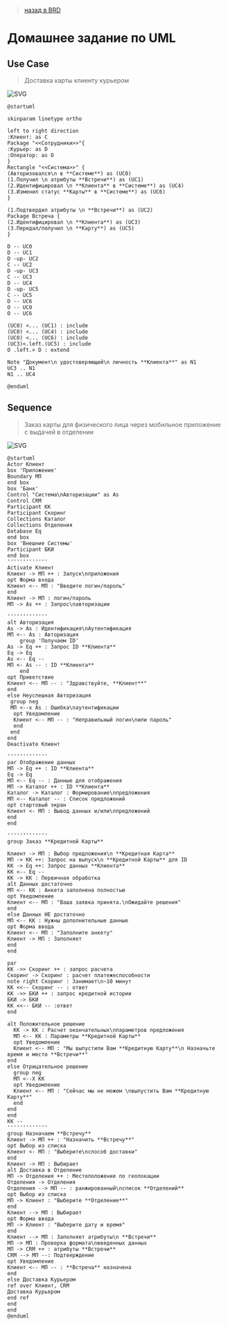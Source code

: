 > [назад в BRD](https://github.com/vnukov-vv/AlfaCampus-SA/blob/main/HW%20MD/BRD.md)
# Домашнее задание по UML
## Use Case
> Доставка карты клиенту курьером

![SVG](https://cdn-0.plantuml.com/plantuml/png/dLHDQnfH5Ds_Nt5nvGnaMZzq8I81NMifTDVDe5Cpn8oY8xH8mMXfAGrDALsKBXhw3wmunCPe_i9z_wZdplH58sqAMGZFS-yvxznpVHuEGhSV3aywIWsE_Q3dzjqJwlY15xxgUTJjXqTTfJhUYv32BlNzzb58BR_lDKE_6wWIV-CLBpdYjPwKo1rGLJrncyTkswDKkSm_UACdUgodlE0r-gvuMQcaHiBJK-1d7EbnpAi1-yutyfrdUW9UWZVKQ_KKjxb1ksCqb_eK7H5VymngD59f_iJpX8HBBdd3Svxn2ctdpmFYETds7LfasvQ8fvzL7rigdN7u0fmLBBq3VqKWYObOxIVGYVuW4fz5060aRLk9Z4KgdNNuAo-I873J6tpUuZCsNg09YTsuU6RRztlBmrjET2-1WnDxaqOn1rkdiIA-ZCNX_zIA5gAy7NQ1XdcSzYAMtPyNVkyPEMlThlbEoun63ut2IEUIeI_46weBOJpYcxtzx4u-tP8ByOmrEZWWhDOSCd8OzkIOLTK4oswndC5oXf3V5WkcM335eceO_OP1LFnBehBZE7z-4INoWsPdsFBsIlb_bufxfPnLTkJXEJBORgr12LwX6b3lPUW5BQNgtH0FXByWgIiykEiaMaGLlxwDR0cbUEVwN7_Kxn7bBvHb3SXrdRJeix_i9YNnrZCAdWXUSQfdv219gKFSZh-Ftm00)
```plantuml
@startuml

skinparam linetype ortho

left to right direction
:Клиент: as C
Package "<<Сотрудники>>"{
:Курьер: as D
:Оператор: as O
}
Rectangle "<<Система>>" {
(Авторизовался\n в **Системе**) as (UC0)
(1.Получил \n атрибуты **Встречи**) as (UC1) 
(2.Идентифицировал \n **Клиента** в **Системе**) as (UC4)
(3.Изменил статус **Карты** в **Системе**) as (UC6)
}

(1.Подтвердил атрибуты \n **Встречи**) as (UC2)
Package Встреча {
(2.Идентифицировал \n **Клиента**) as (UC3)
(3.Передал/получил \n **Карту**) as (UC5)
}

D -- UC0
D -- UC1
D -up- UC2
C -- UC2
D -up- UC3
C -- UC3
D -- UC4
D -up- UC5
C -- UC5
D -- UC6
O -- UC0
O -- UC6

(UC0) <... (UC1) : include
(UC0) <... (UC4) : include
(UC0) <... (UC6) : include
(UC3)<.left.(UC5) : include
O .left.> D : extend

Note "Документ\n удостоверяющий\n личность **Клиента**" as N1
UC3 .. N1
N1 .. UC4

@enduml
```

## Sequence 
> Заказ карты для физического лица через мобильное приложение с выдачей в отделении

![SVG](https://www.plantuml.com/plantuml/svg/dLXDRnjL5DtFhxZonf9RKzXQg6ffMR10GgnOPEEc9aGou-0uLTcWVBGDKaBJHaLKLfDGmG-Oc3YPs8dp5zxxHvoZEyz-y-5nr4e9pBntF-wvvvrt9m_MUyrkR-FdTl1mkTVfYkcRiOdDq5pRxU19vxbKpOdTD37UJimvttEr6dpLsGYVDhk_YlbWJe9M-5ImEJ5uQo9i6rM3Hvsmr-sqfM8-cjXksMtONvbeAJHlp01F4tes5oQoh_3Vk2BDTNcuFZLxzFst4do7z5QNLzUQOO_9zLClu7UaNX3mFnYsswtbtcedNEVU224Y9fvTEiR26N8PQpts87ZSx3MVDDTRylKlcM8EiMDeVzUwnI_4xbNJoRn5pFTJywh_Z-YkFclsMcc0_GUftnU2ANVkI4FCNqZznkxOBJC2NZUP7Z3dpXfY_ilo2Qe0qPTOFpDHsksNzRhwRKW5rGpC47jYbY2A3S6xPsu0roOUntQ_mXgASslCimcuZ6tedry0b-qM2eYA6XvaG6gsUr903HOBj-eSdj-pUKmBAo-mQ-HsaLY0RBjuLLCa77GpBv3Wtqgtix56vhCsEDmr4HiktpokQYAWIRvAB4kjviDcebejmDOw3MZ9u7okkroO2jurvjWo6VQ2hTPpoFxPRLBG3BYrkDVgiuBipc04xDN0xfXBedCt4wjMqvQtsZW1vWWHoBiRvJsGEPWBbY8LjbO2SUW-J-0zXd5iJea_-p-dBsI12Eip_oJSd83EOwSqM2ohaCaIVzPeOX8Hk_RCfKTJ18_fGD8KLs25l_ZpkDKiFA4PXgurkoeV4tFAg3D957D6sMDu-rBRw_5a0JMuVKOEelVEELFFO_PWaethMCrG6S4h2vlPcRTjp7Gb9cB0Dj8gLOhOfemOkGgohbWDLVE6keat8oboO2v9SI5BsIFM2RwnZ_OFCy9-XCyoVIf8XzWueFAbMY0clgUDPyw58LtlCprMJlDaawFcGWWX7QXkmdX2WlKrKxi7HEUA9NCx9PI5PLEnyjvvtfntzillS1zzpQWEBOHepQwBnHadd0910dfrLCtvzW4jPbBV5pK-kaJXwiGCuMY077PTNOw_16MR-Ahel_FYK08I9b1nQ3hn-QM-tt34e1Qo-Wlcp9FDovgXn3sgAxjlNmSb8bDsOKRGCOPW_Z16ojhB69iF6Fup4EmOBOs9bWgi47pO9LtsrJLLwP7vyvRb7a6xpsactE-gqtlSoPudGdp83mXci6X0OFVJpeKE5McxKvbBzAaTKU7csUcYPZfgtC-CRCajUk5nZlG07hlQso2plvxpq4XPiF5Z4p5pdZ9UO_HAtZaoc3W8Ez3vxkhAJxsyDvR2ueaPFIw5lttnkU096tY99QGdQhwjqphoMY_fMSqw6HRKQaRvKwhpfNgDWyIqxfpuqNM9KMT1HJ7deUBuechZqmJFZfx-7PivkN_xY4vOfRdc6EJyA86fh7Z7ytp5hNfNp94wHico-YHj3NOlrjfFcXP8xGzmxtII6Bknu909v09Zp-jPu9rQ3R9gZdWV64hPhjqd5dH8eojgMomiHDj7VuVyNou3kJWzOnrp0O5UmLLvQ_mHQmhW3q84FnsAZtXvoNwIWrV41Rh9xBLVLx8Kff6YXDuQAJTSkHybLxtmclKXrIaxWnmTbdmdLNm7ccU1WufG3Fthc6EisAraBXdbDN4AbXhn9gDxZa2-g7ZopSk17x6ikNmWu5Ibuk9kFzy5bJhpZKfFRWme-7nLAB2Ua8_ffJ_OXQy40_5GLxpfE--kE4ZXHkwSJkCwfo6eDpJgEBuKBdiJ8FgJhUuIJLxS8GU0Zsr1Xue234dBV6DAEbDoUzus3-xcaK0jdb2Kvv6_IOLEw1EZqmv5S2aiK1VDolDpaZI1wP1KzeMhXKpZ0USYGNBpIF4d3FyAGtxbqYXAWfizKZ0DWeQ8ciYvncFX9VEOb7tLPg9676QlFGsWZyYJsjpXwYFzJRlFV1WswBP-bCwpLZVLpxl2KeA5rWmay30LkmVuXJ-d_Gy0)
```
@startuml
Actor Клиент
box 'Приложение'
Boundary МП
end box
box 'Банк'
Control "Система\nАвторизации" as As
Control CRM 
Participant КК
Participant Скоринг
Collections Каталог
Collections Отделения
Database Eq
end box
box 'Внешние Системы'
Participant БКИ
end box
'''''''''''''
Activate Клиент
Клиент -> МП ++ : Запуск\nприложения
opt Форма входа
Клиент <-- МП : "Введите логин/пароль"
end
Клиент -> МП : логин/пароль
МП -> As ++ : Запрос\nавторизации

'''''''''''''
alt Авторизация
As -> As : Идентификация\nАутентификация
МП <-- As : Авторизация
    group 'Получаем ID'
As -> Eq ++ : Запрос ID **Клиента**
Eq -> Eq
As <-- Eq --
МП <- As -- : ID **Клиента**
    end
opt Приветствие
Клиент <-- МП -- : "Здравствуйте, **Клиент**"
end
else Неуспешная Авторизация
 group neg
 МП <--x As : Ошибка\nаутентификации
  opt Уведомление
  Клиент <-- МП -- : "Неправильный логин\nили пароль"
  end
 end
end
Deactivate Клиент

'''''''''''''
par Отображение данных
МП -> Eq ++ : ID **Клиента**
Eq -> Eq
МП <-- Eq -- : Данные для отображения
МП -> Каталог ++ : ID **Клиента**
Каталог -> Каталог : Формирование\nпредложения
МП <-- Каталог -- : Список предложений
opt стартовый экран
Клиент <- МП : Вывод данных и/или\nпредложений
end
end

'''''''''''''
group Заказ **Кредитной Карты**

Клиент -> МП : Выбор предложения\n **Кредитная Карта**
МП -> КК ++: Запрос на выпуск\n **Кредитной Карты** для ID
КК -> Eq ++: Запрос данных **Клиента**
КК <-- Eq --
КК -> КК : Первичная обработка
alt Данных достаточно
МП <-- КК : Анкета заполнена полностью
opt Уведомление
Клиент <-- МП : "Ваша заявка принята.\nОжидайте решения"
end
else Данных НЕ достаточно
МП <-- КК : Нужны дополнительные данные
opt Форма ввода
Клиент <-- МП : "Заполните анкету"
Клиент -> МП : Заполняет
end
end

par 
КК ->> Скоринг ++ : запрос расчета
Скоринг -> Скоринг : расчет платежеспособности
note right Скоринг : Занимает\n~10 минут
КК <<-- Скоринг -- : ответ
КК ->> БКИ ++ : запрос кредитной истории
БКИ -> БКИ
КК <<-- БКИ -- :ответ 
end

alt Положительное решение
  КК -> КК : Расчет окончательных\nпараметров предложения
  МП <-- КК : Параметры **Кредитной Карты**
  opt Уведомление
  Клиент <-- МП : "Мы выпустили Вам **Кредитную Карту**\n Назначьте время и место **Встречи**"
end
else Отрицательное решение
  group neg
  МП <--X КК
  opt Уведомление
  Клиент <-- МП : "Сейчас мы не можем \nвыпустить Вам **Кредитную Карту**"
  end
end
end
КК --
'''''''''''''
group Назначаем **Встречу**
Клиент -> МП ++ : "Назначить **Встречу**" 
opt Выбор из списка
Клиент <- МП : "Выберите\nспособ доставки" 
end
Клиент -> МП : Выбирает
alt Доставка в Отделение
МП -> Отделения ++ : Местоположение по геолокации
Отделения -> Отделения
Отделения --> МП -- : ранжированный\ncписок **Отделений**
opt Выбор из списка
МП -> Клиент : "Выберите **Отделение**"
end
Клиент --> МП : Выбирает
opt Форма ввода
МП -> Клиент : "Выберите дату и время"
end
Клиент --> МП : Заполняет атрибуты\n **Встречи**
МП -> МП : Проверка формата\nвведенных данных
МП -> CRM ++ : атрибуты **Встречи**
CRM --> МП --: Подтверждение
opt Уведомление 
Клиент <-- МП -- : **Встреча** назначена
end
else Доставка Курьером
ref over Клиент, CRM 
Доставка Курьером
end ref
end
end
@enduml
```

